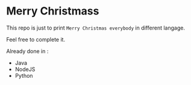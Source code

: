 # Merry Christmass

This repo is just to print `Merry Christmas everybody` in different langage.

Feel free to complete it.

Already done in :
- Java
- NodeJS
- Python